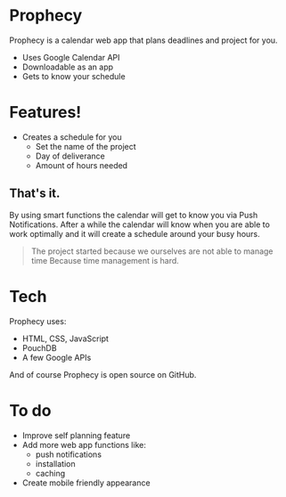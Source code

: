 # Prophecy

Prophecy is a calendar web app that plans deadlines and project for you.

  - Uses Google Calendar API
  - Downloadable as an app
  - Gets to know your schedule

# Features!

  - Creates a schedule for you
    - Set the name of the project
    - Day of deliverance
    - Amount of hours needed
  
## That's it.

By using smart functions the calendar will get to know you via Push Notifications.
After a while the calendar will know when you are able to work optimally and it will create a schedule around your busy hours.


> The project started because we ourselves are not able to manage time
> Because time management is hard.

# Tech

Prophecy uses:

* HTML, CSS, JavaScript
* PouchDB
* A few Google APIs

And of course Prophecy is open source on GitHub.

# To do
 - Improve self planning feature
 - Add more web app functions like:
    - push notifications
    - installation
    - caching
- Create mobile friendly appearance